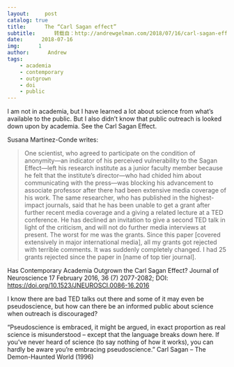 ```yaml
---
layout:     post
catalog: true
title:      The “Carl Sagan effect”
subtitle:      转载自：http://andrewgelman.com/2018/07/16/carl-sagan-effect/
date:      2018-07-16
img:      1
author:      Andrew
tags:
    - academia
    - contemporary
    - outgrown
    - doi
    - public
---
```


I am not in academia, but I have learned a lot about science from what’s available to the public. But I also didn’t know that public outreach is looked down upon by academia. See the Carl Sagan Effect. 

Susana Martinez-Conde writes: 

> One scientist, who agreed to participate on the condition of anonymity—an indicator of his perceived vulnerability to the Sagan Effect—left his research institute as a junior faculty member because he felt that the institute’s director—who had chided him about communicating with the press—was blocking his advancement to associate professor after there had been extensive media coverage of his work. The same researcher, who has published in the highest-impact journals, said that he has been unable to get a grant after further recent media coverage and a giving a related lecture at a TED conference. He has declined an invitation to give a second TED talk in light of the criticism, and will not do further media interviews at present. The worst for me was the grants. Since this paper [covered extensively in major international media], all my grants got rejected with terrible comments. It was suddenly completely changed. I had 25 grants rejected since the paper in [name of top tier journal].

Has Contemporary Academia Outgrown the Carl Sagan Effect? Journal of Neuroscience 17 February 2016, 36 (7) 2077-2082; DOI: https://doi.org/10.1523/JNEUROSCI.0086-16.2016

I know there are bad TED talks out there and some of it may even be pseudoscience, but how can there be an informed public about science when outreach is discouraged?

“Pseudoscience is embraced, it might be argued, in exact proportion as real science is misunderstood – except that the language breaks down here. If you’ve never heard of science (to say nothing of how it works), you can hardly be aware you’re embracing pseudoscience.” Carl Sagan – The Demon-Haunted World (1996)
